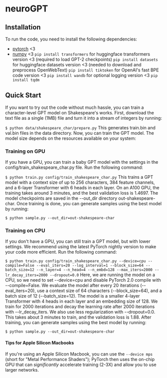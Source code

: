 # neuroGPT

## Installation
To run the code, you need to install the following dependencies:

- [pytorch](https://pytorch.org) <3
- [numpy](https://numpy.org/install/) <3
```pip install transformers``` for huggingface transformers version <3 (required to load GPT-2 checkpoints)
```pip install datasets``` for huggingface datasets version <3 (needed to download and preprocess OpenWebText)
```pip install tiktoken``` for OpenAI's fast BPE code version <3
```pip install wandb``` for optional logging version <3
```pip install tqdm```

## Quick Start
If you want to try out the code without much hassle, you can train a character-level GPT model on Shakespeare's works. First, download the text file as a single (1MB) file and turn it into a stream of integers by running:

```$ python data/shakespeare_char/prepare.py```
This generates train.bin and val.bin files in the data directory. Now, you can train the GPT model. The model size depends on the resources available on your system:

### Training on GPU
If you have a GPU, you can train a baby GPT model with the settings in the config/train_shakespeare_char.py file. Run the following command:

```$ python train.py config/train_shakespeare_char.py```
This trains a GPT model with a context size of up to 256 characters, 384 feature channels, and a 6-layer Transformer with 6 heads in each layer. On an A100 GPU, the training takes around 3 minutes, and the best validation loss is 1.4697. The model checkpoints are saved in the --out_dir directory out-shakespeare-char. Once training is done, you can generate samples using the best model by running:

```$ python sample.py --out_dir=out-shakespeare-char```

### Training on CPU
If you don't have a GPU, you can still train a GPT model, but with lower settings. We recommend using the latest PyTorch nightly version to make your code more efficient. Run the following command:

```$ python train.py config/train_shakespeare_char.py --device=cpu --compile=False --eval_iters=20 --log_interval=1 --block_size=64 --batch_size=12 --n_layer=4 --n_head=4 --n_embd=128 --max_iters=2000 --lr_decay_iters=2000 --dropout=0.0```
Here, we are running the model on a CPU, so we need to set --device=cpu and disable PyTorch 2.0 compile with --compile=False. We evaluate the model after every 20 iterations (--eval_iters=20), use a context size of 64 characters (--block_size=64), and a batch size of 12 (--batch_size=12). The model is a smaller 4-layer Transformer with 4 heads in each layer and an embedding size of 128. We train for 2000 iterations and decay the learning rate after 2000 iterations with --lr_decay_iters. We also use less regularization with --dropout=0.0. This takes about 3 minutes to train, and the validation loss is 1.88. After training, you can generate samples using the best model by running:

```$ python sample.py --out_dir=out-shakespeare-char```
#### Tips for Apple Silicon Macbooks
If you're using an Apple Silicon Macbook, you can use the `--device mps` (short for "Metal Performance Shaders"); PyTorch then uses the on-chip GPU that can *significantly* accelerate training (2-3X) and allow you to use larger networks.
